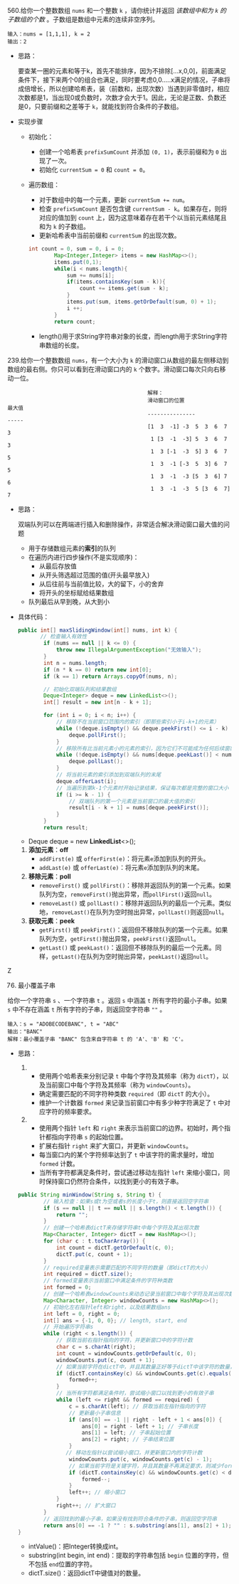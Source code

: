 560.给你一个整数数组 `nums` 和一个整数 `k` ，请你统计并返回 *该数组中和为 `k` 的子数组的个数* 。子数组是数组中元素的连续非空序列。

```说明
输入：nums = [1,1,1], k = 2
输出：2
```

- 思路：

  要查某一圈的元素和等于k，首先不能排序，因为不排除[...x,0,0]，前面满足条件下，接下来两个0的组合也满足，同时要考虑0,0.....x满足的情况，子串将成倍增长，所以创建哈希表，装（前数和，出现次数）当遇到非零值时，相应次数都是1，当出现0或负数时，次数才会大于1。因此，无论是正数、负数还是0，只要前缀和之差等于 `k`，就能找到符合条件的子数组。

- 实现步骤

  - 初始化：

    - 创建一个哈希表 `prefixSumCount` 并添加 `(0, 1)`，表示前缀和为 `0` 出现了一次。
    - 初始化 `currentSum = 0` 和 `count = 0`。

  - 遍历数组：

    - 对于数组中的每一个元素，更新 `currentSum += num`。
    - 检查 `prefixSumCount` 是否包含键 `currentSum - k`。如果存在，则将对应的值加到 `count` 上，因为这意味着存在若干个以当前元素结尾且和为 `k` 的子数组。
    - 更新哈希表中当前前缀和 `currentSum` 的出现次数。

    ```java
    int count = 0, sum = 0, i = 0; 
            Map<Integer,Integer> items = new HashMap<>();
            items.put(0,1);
            while(i < nums.length){
                sum += nums[i];
                if(items.containsKey(sum - k)){
                    count += items.get(sum - k);
                }
                items.put(sum, items.getOrDefault(sum, 0) + 1);
                i ++;
            }
            return count;
    ```

    - length()用于求String字符串对象的长度，而length用于求String字符串数组的长度。



239.给你一个整数数组 `nums`，有一个大小为 `k` 的滑动窗口从数组的最左侧移动到数组的最右侧。你只可以看到在滑动窗口内的 `k` 个数字。滑动窗口每次只向右移动一位。

```说明
                                            解释：
                                            滑动窗口的位置                最大值
                                            ---------------               -----
                                            [1  3  -1] -3  5  3  6  7       3
                                             1 [3  -1  -3] 5  3  6  7       3
                                             1  3 [-1  -3  5] 3  6  7       5
                                             1  3  -1 [-3  5  3] 6  7       5
                                             1  3  -1  -3 [5  3  6] 7       6
                                             1  3  -1  -3  5 [3  6  7]      7
```

- 思路：

  双端队列可以在两端进行插入和删除操作，非常适合解决滑动窗口最大值的问题

  - 用于存储数组元素的**索引**的队列
  - 在遍历内进行四步操作(不是实现顺序)：
    - 从最后存放值
    - 从开头筛选超过范围的值(开头最早放入)
    - 从后往前与当前值比较，大的留下，小的舍弃
    - 将开头的坐标赋给结果数组
  - 队列最后从早到晚，从大到小

- 具体代码：

  ```java
  public int[] maxSlidingWindow(int[] nums, int k) {
  		 // 检查输入有效性
          if (nums == null || k <= 0) {
              throw new IllegalArgumentException("无效输入");
          }
          int n = nums.length;
          if (n * k == 0) return new int[0];
          if (k == 1) return Arrays.copyOf(nums, n);
  
          // 初始化双端队列和结果数组
          Deque<Integer> deque = new LinkedList<>();
          int[] result = new int[n - k + 1];
  
          for (int i = 0; i < n; i++) {
              // 移除不在当前窗口范围内的索引（即那些索引小于i-k+1的元素）
              while (!deque.isEmpty() && deque.peekFirst() <= i - k) {
                  deque.pollFirst();
              }
              // 移除所有比当前元素小的元素的索引，因为它们不可能成为任何后续窗口的最大值
              while (!deque.isEmpty() && nums[deque.peekLast()] < nums[i]) {
                  deque.pollLast();
              }
              // 将当前元素的索引添加到双端队列的末尾
              deque.offerLast(i);
              // 当遍历到第k-1个元素时开始记录结果，保证每次都是完整的窗口大小
              if (i >= k - 1) {
                  // 双端队列的第一个元素是当前窗口的最大值的索引
                  result[i - k + 1] = nums[deque.peekFirst()];
              }
          }
          return result;
  ```

  - Deque<Integer> deque = new **LinkedList**<>();

  1. **添加元素**：**off**
     - `addFirst(e)` 或 `offerFirst(e)`：将元素`e`添加到队列的开头。
     - `addLast(e)` 或 `offerLast(e)`：将元素`e`添加到队列的末尾。
  2. **移除元素**：**poll**
     - `removeFirst()` 或 `pollFirst()`：移除并返回队列的第一个元素。如果队列为空，`removeFirst()`抛出异常，而`pollFirst()`返回`null`。
     - `removeLast()` 或 `pollLast()`：移除并返回队列的最后一个元素。类似地，`removeLast()`在队列为空时抛出异常，`pollLast()`则返回`null`。
  3. **获取元素**：**peek**
     - `getFirst()` 或 `peekFirst()`：返回但不移除队列的第一个元素。如果队列为空，`getFirst()`抛出异常，`peekFirst()`返回`null`。
     - `getLast()` 或 `peekLast()`：返回但不移除队列的最后一个元素。同样，`getLast()`在队列为空时抛出异常，`peekLast()`返回`null`。

Z

76. 最小覆盖子串

给你一个字符串 `s` 、一个字符串 `t` 。返回 `s` 中涵盖 `t` 所有字符的最小子串。如果 `s` 中不存在涵盖 `t` 所有字符的子串，则返回空字符串 `""` 。

```说明
输入：s = "ADOBECODEBANC", t = "ABC"
输出："BANC"
解释：最小覆盖子串 "BANC" 包含来自字符串 t 的 'A'、'B' 和 'C'。
```

- 思路：

  1. - 使用两个哈希表来分别记录 `t` 中每个字符及其频率（称为 `dictT`），以及当前窗口中每个字符及其频率（称为 `windowCounts`）。
     - 确定需要匹配的不同字符种类数 `required`（即 `dictT` 的大小）。
     - 维护一个计数器 `formed` 来记录当前窗口中有多少种字符满足了 `t` 中对应字符的频率要求。
  2. - 使用两个指针 `left` 和 `right` 来表示当前窗口的边界。初始时，两个指针都指向字符串 `s` 的起始位置。
     - 扩展右指针 `right` 来扩大窗口，并更新 `windowCounts`。
     - 每当窗口内的某个字符频率达到了 `t` 中该字符的需求量时，增加 `formed` 计数。
     - 当所有字符都满足条件时，尝试通过移动左指针 `left` 来缩小窗口，同时保持窗口仍然符合条件，以找到更小的有效子串。

  ```java
  public String minWindow(String s, String t) {
          // 输入检查：如果s或t为空或者s的长度小于t，则直接返回空字符串
          if (s == null || t == null || s.length() < t.length()) {
              return "";
          }
          // 创建一个哈希表dictT来存储字符串t中每个字符及其出现次数
          Map<Character, Integer> dictT = new HashMap<>();
          for (char c : t.toCharArray()) {
              int count = dictT.getOrDefault(c, 0);
              dictT.put(c, count + 1);
          }
          // required变量表示需要匹配的不同字符的数量（即dictT的大小）
          int required = dictT.size();
          // formed变量表示当前窗口中满足条件的字符种类数
          int formed = 0;
          // 创建一个哈希表windowCounts来动态记录当前窗口中每个字符及其出现次数
          Map<Character, Integer> windowCounts = new HashMap<>();
          // 初始化左右指针left和right，以及结果数组ans
          int left = 0, right = 0;
          int[] ans = {-1, 0, 0}; // length, start, end
          // 开始遍历字符串s
          while (right < s.length()) {
              // 获取当前右指针指向的字符，并更新窗口中的字符计数
              char c = s.charAt(right);
              int count = windowCounts.getOrDefault(c, 0);
              windowCounts.put(c, count + 1);
              // 如果当前字符在dictT中，并且其数量正好等于dictT中该字符的数量，则formed加一
              if (dictT.containsKey(c) && windowCounts.get(c).equals(dictT.get(c))) {
                  formed++;
              }
              // 当所有字符都满足条件时，尝试缩小窗口以找到更小的有效子串
              while (left <= right && formed == required) {
                  c = s.charAt(left); // 获取当前左指针指向的字符                
                  // 更新最小子串信息
                  if (ans[0] == -1 || right - left + 1 < ans[0]) {
                      ans[0] = right - left + 1; // 子串长度
                      ans[1] = left; // 子串起始位置
                      ans[2] = right; // 子串结束位置
                  }
                 // 移动左指针以尝试缩小窗口，并更新窗口内的字符计数
                  windowCounts.put(c, windowCounts.get(c) - 1);        
                  // 如果当前字符是关键字符，并且其数量不再满足要求，则减少formed计数
                  if (dictT.containsKey(c) && windowCounts.get(c) < dictT.get(c)) {
                      formed--;
                  }
                  left++; // 缩小窗口
              }
              right++; // 扩大窗口
          }
          // 返回找到的最小子串，如果没有找到符合条件的子串，则返回空字符串
          return ans[0] == -1 ? "" : s.substring(ans[1], ans[2] + 1);
  }
  ```

  - intValue()：把Integer转换成int。
  - substring(int begin, int end)：提取的字符串包括 `begin` 位置的字符，但不包括 `end`位置的字符。
  - dictT.size()：返回dictT中键值对的数量。